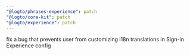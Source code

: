 ```yaml
---
"@logto/phrases-experience": patch
"@logto/core-kit": patch
"@logto/experience": patch
---
```


fix a bug that prevents user from customizing i18n translations in Sign-in Experience config
